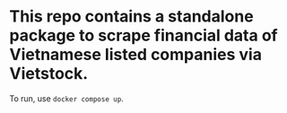 # This repo contains a standalone package to scrape financial data of Vietnamese listed companies via Vietstock.

To run, use `docker compose up`.
